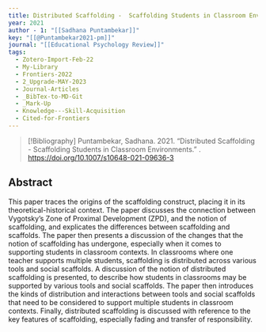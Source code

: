 ```yaml
---
title: Distributed Scaffolding -  Scaffolding Students in Classroom Environments
year: 2021
author - 1: "[[Sadhana Puntambekar]]"
key: "[[@Puntambekar2021-pm]]"
journal: "[[Educational Psychology Review]]"
tags:
  - Zotero-Import-Feb-22
  - My-Library
  - Frontiers-2022
  - 2_Upgrade-MAY-2023
  - Journal-Articles
  - _BibTex-to-MD-Git
  - _Mark-Up
  - Knowledge---Skill-Acquisition
  - Cited-for-Frontiers
---
```


> [!Bibliography]
> Puntambekar, Sadhana. 2021. “Distributed Scaffolding -  Scaffolding Students in Classroom Environments.” . https://doi.org/10.1007/s10648-021-09636-3

## Abstract
This paper traces the origins of the scaffolding construct, placing it in its theoretical-historical context. The paper discusses the connection between Vygotsky’s Zone of Proximal Development (ZPD), and the notion of scaffolding, and explicates the differences between scaffolding and scaffolds. The paper then presents a discussion of the changes that the notion of scaffolding has undergone, especially when it comes to supporting students in classroom contexts. In classrooms where one teacher supports multiple students, scaffolding is distributed across various tools and social scaffolds. A discussion of the notion of distributed scaffolding is presented, to describe how students in classrooms may be supported by various tools and social scaffolds. The paper then introduces the kinds of distribution and interactions between tools and social scaffolds that need to be considered to support multiple students in classroom contexts. Finally, distributed scaffolding is discussed with reference to the key features of scaffolding, especially fading and transfer of responsibility.